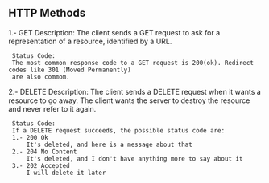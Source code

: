 
## HTTP Methods
 
 1.- GET
     Description:
     The client sends a GET request to ask for a representation of a resource, identified by a URL.

     Status Code:
     The most common response code to a GET request is 200(ok). Redirect codes like 301 (Moved Permanently)
     are also commom.

 2.- DELETE
     Description:
     The client sends a DELETE request when it wants a resource to go away. The client wants the server
     to destroy the resource and never refer to it again.

     Status Code:
     If a DELETE request succeeds, the possible status code are:
     1.- 200 Ok
         It's deleted, and here is a message about that
     2.- 204 No Content
         It's deleted, and I don't have anything more to say about it
     3.- 202 Accepted
         I will delete it later
